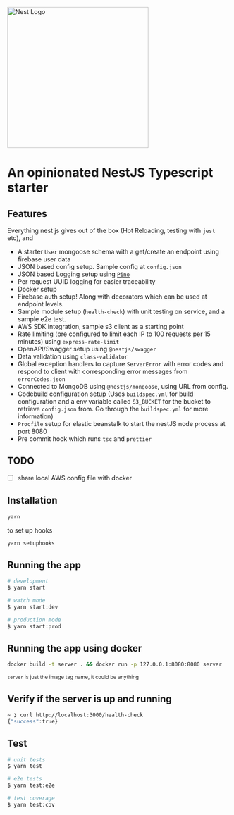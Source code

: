 <p>
  <a href="http://nestjs.com/" target="blank"><img src="https://nestjs.com/img/logo_text.svg" width="320" alt="Nest Logo" /></a>
</p>

# An opinionated NestJS Typescript starter

## Features

Everything nest js gives out of the box (Hot Reloading, testing with `jest` etc), and

- A starter `User` mongoose schema with a get/create an endpoint using firebase user data
- JSON based config setup. Sample config at `config.json`
- JSON based Logging setup using [`Pino`](https://www.npmjs.com/package/pino)
- Per request UUID logging for easier traceability
- Docker setup
- Firebase auth setup! Along with decorators which can be used at endpoint levels.
- Sample module setup (`health-check`) with unit testing on service, and a sample e2e test.
- AWS SDK integration, sample s3 client as a starting point
- Rate limiting (pre configured to limit each IP to 100 requests per 15 minutes) using `express-rate-limit`
- OpenAPI/Swagger setup using `@nestjs/swagger`
- Data validation using `class-validator`
- Global exception handlers to capture `ServerError` with error codes and respond to client with corresponding error messages from `errorCodes.json`
- Connected to MongoDB using `@nestjs/mongoose`, using URL from config.
- Codebuild configuration setup (Uses `buildspec.yml` for build configuration and a env variable called `S3_BUCKET` for the bucket to retrieve `config.json` from. Go through the `buildspec.yml` for more information)
- `Procfile` setup for elastic beanstalk to start the nestJS node process at port 8080
- Pre commit hook which runs `tsc` and `prettier`

## TODO

- [ ] share local AWS config file with docker

## Installation

```bash
yarn
```

to set up hooks

```bash
yarn setuphooks
```

## Running the app

```bash
# development
$ yarn start

# watch mode
$ yarn start:dev

# production mode
$ yarn start:prod
```

## Running the app using docker

```bash
docker build -t server . && docker run -p 127.0.0.1:8080:8080 server 
```
<small>`server` is just the image tag name, it could be anything</small>

## Verify if the server is up and running

```bash
~ ❯ curl http://localhost:3000/health-check
{"success":true}
```

## Test

```bash
# unit tests
$ yarn test

# e2e tests
$ yarn test:e2e

# test coverage
$ yarn test:cov
```

